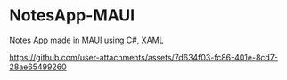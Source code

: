# NotesApp-MAUI
Notes App made in MAUI using C#, XAML


https://github.com/user-attachments/assets/7d634f03-fc86-401e-8cd7-28ae65499260

